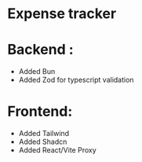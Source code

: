 # Expense tracker



# Backend : 
- Added Bun
- Added Zod for typescript validation 



# Frontend: 

- Added Tailwind
- Added Shadcn
- Added React/Vite Proxy 
